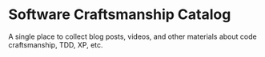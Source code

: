 # Software Craftsmanship Catalog
A single place to collect blog posts, videos, and other materials about code craftsmanship, TDD, XP, etc.

